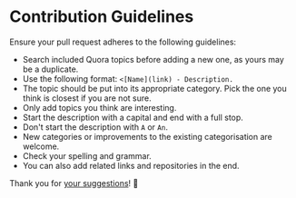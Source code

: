 # Contribution Guidelines
Ensure your pull request adheres to the following guidelines:
- Search included Quora topics before adding a new one, as yours may be a duplicate.
- Use the following format: `<[Name](link) - Description.`
- The topic should be put into its appropriate category. Pick the one you think is closest if you are not sure.
- Only add topics you think are interesting.
- Start the description with a capital and end with a full stop.
- Don't start the description with `A` or `An`.
- New categories or improvements to the existing categorisation are welcome.
- Check your spelling and grammar.
- You can also add related links and repositories in the end.

Thank you for [your suggestions](../../edit/master/readme.md)! 💜